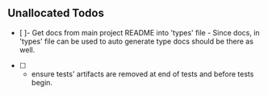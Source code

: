## Unallocated Todos
- [ ]- Get docs from main project README into 'types' file - Since docs, in 'types' file can be used to auto generate type docs should be there as well.  
- [ ] - ensure tests' artifacts are removed at end of tests and before tests begin.
